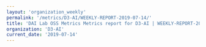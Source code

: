 ```yaml
---
layout: 'organization_weekly'
permalink: '/metrics/D3-AI/WEEKLY-REPORT-2019-07-14/'
title: 'DAI Lab OSS Metrics Metrics report for D3-AI | WEEKLY-REPORT-2019-07-14'
organization: 'D3-AI'
current_date: '2019-07-14'
---
```

